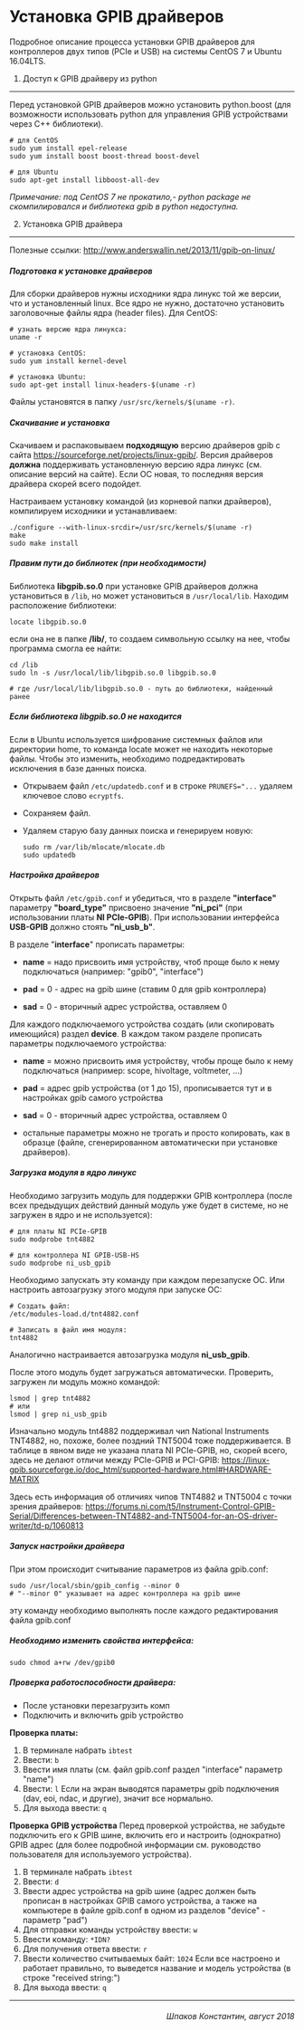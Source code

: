Установка GPIB драйверов
========================

Подробное описание процесса установки GPIB драйверов для контроллеров двух типов (PCIe и USB) на системы CentOS 7 и Ubuntu 16.04LTS.


1. Доступ к GPIB драйверу из python
-----------------------------------

Перед установкой GPIB драйверов можно установить python.boost (для возможности использовать python для управления GPIB устройствами через С++ библиотеки).

```
# для CentOS
sudo yum install epel-release
sudo yum install boost boost-thread boost-devel

# для Ubuntu
sudo apt-get install libboost-all-dev
```

*Примечание: под CentOS 7 не прокатило,- python package не скомпилировался и библиотека gpib в python недоступна.*

2. Установка GPIB драйвера
-----------------------------

Полезные ссылки: http://www.anderswallin.net/2013/11/gpib-on-linux/

##### Подготовка к установке драйверов
Для сборки драйверов нужны исходники ядра линукс той же версии, что и установленный linux. Все ядро не нужно, достаточно установить заголовочные файлы ядра (header files). Для CentOS:

```
# узнать версию ядра линукса:
uname -r

# установка CentOS:
sudo yum install kernel-devel

# установка Ubuntu:
sudo apt-get install linux-headers-$(uname -r)
```

Файлы установятся в папку ```/usr/src/kernels/$(uname -r)```.

##### Скачивание и установка

Скачиваем и распаковываем **подходящую** версию драйверов gpib с сайта https://sourceforge.net/projects/linux-gpib/. Версия драйверов **должна** поддерживать установленную версию ядра линукс (см. описание версий на сайте). Если ОС новая, то последняя версия драйвера скорей всего подойдет.

Настраиваем установку командой (из корневой папки драйверов), компилируем исходники и устанавливаем:


```
./configure --with-linux-srcdir=/usr/src/kernels/$(uname -r)
make
sudo make install
```

##### Правим пути до библиотек (при необходимости)

Библиотека **libgpib.so.0** при установке GPIB драйверов должна установиться в ```/lib```, но может установиться в ```/usr/local/lib```. Находим расположение библиотеки:

```
locate libgpib.so.0
```

если она не в папке **/lib/**, то создаем символьную ссылку на нее, чтобы программа смогла ее найти:

```
cd /lib
sudo ln -s /usr/local/lib/libgpib.so.0 libgpib.so.0

# где /usr/local/lib/libgpib.so.0 - путь до библиотеки, найденный ранее
```

##### Если библиотека libgpib.so.0 не находится
Если в Ubuntu используется шифрование системных файлов или директории home, то команда locate может не находить некоторые файлы. Чтобы это изменить, необходимо подредактировать исключения в базе данных поиска.

* Открываем файл ```/etc/updatedb.conf``` и в строке ```PRUNEFS="...``` удаляем ключевое слово ```ecryptfs```.
* Сохраняем файл.
* Удаляем старую базу данных поиска и генерируем новую:

  ```
  sudo rm /var/lib/mlocate/mlocate.db
  sudo updatedb
  ```

##### Настройка драйверов

Открыть файл ```/etc/gpib.conf``` и убедиться, что в разделе **"interface"** параметру **"board_type"** присвоено значение **"ni_pci"** (при использовании платы **NI PCIe-GPIB**). При использовании интерфейса **USB-GPIB** должно стоять **"ni_usb_b"**.

В разделе "**interface**" прописать параметры:

* **name** = надо присвоить имя устройству, чтоб проще было к нему подключаться (например: "gpib0", "interface")

* **pad** = 0  - адрес на gpib шине (ставим 0 для gpib контроллера)

* **sad** = 0  - вторичный адрес устройства, оставляем 0

Для каждого подключаемого устройства создать (или скопировать имеющийся) раздел **device**. В каждом таком разделе прописать параметры подключаемого устройства:

* **name** = можно присвоить имя устройству, чтобы проще было к нему подключаться (например: scope, hivoltage, voltmeter, ...)

* **pad** = адрес gpib устройства (от 1 до 15), прописывается тут и в настройках gpib самого устройства

* **sad** = 0  - вторичный адрес устройства, оставляем 0

* остальные параметры можно не трогать и просто копировать, как в образце (файле, сгенерированном автоматически при установке драйверов).

##### Загрузка модуля в ядро линукс
Необходимо загрузить модуль для поддержки GPIB контроллера (после всех предыдущих действий данный модуль уже будет в системе, но не загружен в ядро и не используется):

```
# для платы NI PCIe-GPIB
sudo modprobe tnt4882

# для контроллера NI GPIB-USB-HS
sudo modprobe ni_usb_gpib
```

Необходимо запускать эту команду при каждом перезапуске ОС. Или настроить автозагрузку этого модуля при запуске ОС:

```
# Создать файл:
/etc/modules-load.d/tnt4882.conf

# Записать в файл имя модуля:
tnt4882
```

Аналогично настраивается автозагрузка модуля **ni_usb_gpib**.

После этого модуль будет загружаться автоматически. Проверить, загружен ли модуль можно командой:

```
lsmod | grep tnt4882
# или
lsmod | grep ni_usb_gpib
```

Изначально модуль tnt4882 поддерживал чип National Instruments TNT4882, но, похоже, более поздний TNT5004 тоже поддерживается. В таблице в явном виде не указана плата NI PCIe-GPIB, но, скорей всего, здесь не делают отличи между PCIe-GPIB и PCI-GPIB:
https://linux-gpib.sourceforge.io/doc_html/supported-hardware.html#HARDWARE-MATRIX

Здесь есть информация об отличиях чипов TNT4882 и TNT5004 с точки зрения драйверов:
https://forums.ni.com/t5/Instrument-Control-GPIB-Serial/Differences-between-TNT4882-and-TNT5004-for-an-OS-driver-writer/td-p/1060813

##### Запуск настройки драйвера

При этом происходит считывание параметров из файла gpib.conf:

```
sudo /usr/local/sbin/gpib_config --minor 0
# "--minor 0" указывает на адрес контроллера на gpib шине
```

эту команду необходимо выполнять после каждого редактирования файла gpib.conf

##### Необходимо изменить свойства интерфейса:

```
sudo chmod a+rw /dev/gpib0
```

##### Проверка работоспособности драйвера:

* После установки перезагрузить комп
* Подключить и включить gpib устройство

**Проверка платы:**

1. В терминале набрать ```ibtest```
2. Ввести: ```b```
3. Ввести имя платы (см. файл gpib.conf раздел "interface" параметр "name")
4. Ввести: ```l```
   Если на экран выводятся параметры gpib подключения (dav, eoi, ndac, и другие), значит все нормально.
5. Для выхода ввести: ```q```

**Проверка GPIB устройства**
Перед проверкой устройства, не забудьте подключить его к GPIB шине, включить его и настроить (однократно) GPIB адрес (для более подробной информации см. руководство пользователя для используемого устройства).
1. В терминале набрать ```ibtest```
2. Ввести: ```d```
3. Ввести адрес устройства на gpib шине (адрес должен быть прописан в настройках GPIB самого устройства, а также на компьютере в файле gpib.conf в одном из разделов "device" - параметр "pad")
4. Для отправки команды устройству ввести: ```w```
5. Ввести команду: ```*IDN?```
6. Для получения ответа ввести: ```r```
7. Ввести количество считываемых байт: ```1024``` Если все настроено и работает правильно, то выведется название и модель устройства (в строке "received string:")
5. Для выхода ввести: ```q```

---------------------------------------------

###### <div style="text-align: right"> Шпаков Константин, август 2018 </div>
